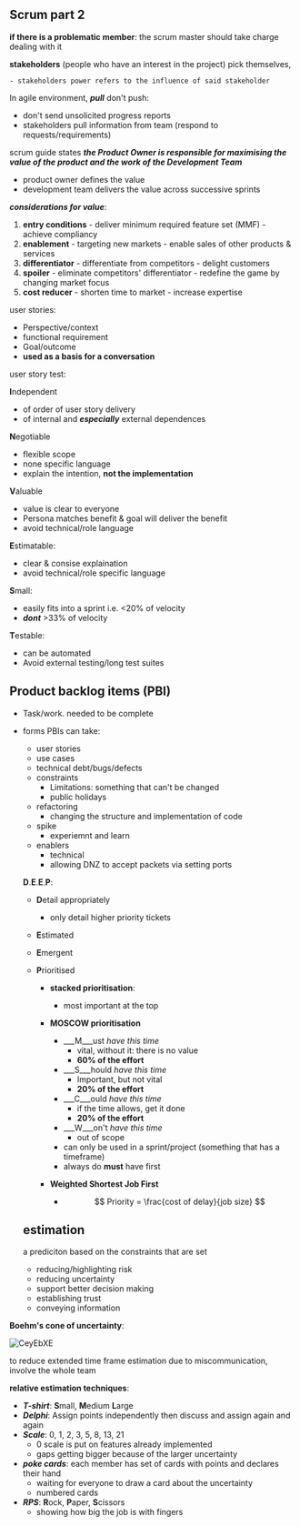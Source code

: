 ## Scrum part 2

**if there is a problematic member**: the scrum master should take charge dealing with it

**stakeholders** (people who have an interest in the project) pick themselves,

	- stakeholders power refers to the influence of said stakeholder

In agile environment, ___pull___ don't push:

- don't send unsolicited progress reports
- stakeholders pull information from team (respond to requests/requirements)

scrum guide states ___the Product Owner is responsible for maximising the value of the product and the work of the Development Team___ 

- product owner defines the value
- development team delivers the value across successive sprints

___considerations for value___:

1. **entry conditions** - deliver minimum required feature set (MMF) - achieve compliancy
2. **enablement** - targeting new markets - enable sales of other products & services
3. **differentiator** - differentiate from competitors - delight customers
4. **spoiler** - eliminate competitors' differentiator - redefine the game by changing market focus
5. **cost reducer** - shorten time to market - increase expertise

user stories:

- Perspective/context
- functional requirement
- Goal/outcome
- **used as a basis for a conversation**

user story test:

**I**ndependent 

- of order of user story delivery
- of internal and ___especially___ external dependences

**N**egotiable

- flexible scope
- none specific language
- explain the intention, __not the implementation__

**V**aluable

- value is clear to everyone
- Persona matches benefit & goal will deliver the benefit
- avoid technical/role language

**E**stimatable:

- clear & consise explaination
- avoid technical/role specific language

**S**mall:

- easily fits into a sprint i.e. <20% of velocity
- ___dont___ >33% of velocity

**T**estable:

- can be automated
- Avoid external testing/long test suites 

## Product backlog items (PBI)

- Task/work. needed to be complete

- forms PBIs can take:

  - user stories
  - use cases
  - technical debt/bugs/defects
  - constraints
    - Limitations: something that can't be changed
    - public holidays
  - refactoring
    - changing the structure and implementation of code
  - spike
    - experiemnt and learn
  - enablers
    - technical
    - allowing DNZ to accept packets via setting ports

  **D**.**E**.**E**.**P**:

  - **D**etail appropriately

    - only detail higher priority tickets

  - **E**stimated

  - **E**mergent

  - **P**rioritised

    - **stacked prioritisation**:

      - most important at the top

    - **MOSCOW prioritisation**

      - ___M___ust _have this time_
        - vital, without it: there is no value
        - <strong>60% of the effort</strong>
      - ___S___hould _have this time_
        - Important, but not vital
        - <strong>20% of the effort</strong>
      - ___C___ould _have this time_
        - if the time allows, get it done
        - <strong>20% of the effort</strong>
      - ___W___on't _have this time_
        - out of scope
      - can only be used in a sprint/project (something that has a timeframe)
      - always do **must** have first

    - **Weighted Shortest Job First**

      - $$
        Priority = \frac{cost of delay}{job size}
        $$

        

  ## estimation

  a prediciton based on the constraints that are set

  - reducing/highlighting risk
  - reducing uncertainty
  - support better decision making
  - establishing trust
  - conveying information 

**Boehm's cone of uncertainty**:

![CeyEbXE](https://i.imgur.com/CeyEbXE.png)

to reduce extended time frame estimation due to miscommunication, involve the whole team

**relative estimation techniques**:

- ***T-shirt***: **S**mall, **M**edium **L**arge
- ***Delphi***: Assign points independently then discuss and assign again and again
- ***Scale***: 0, 1, 2, 3, 5, 8, 13, 21
  - 0 scale is put on features already implemented 
  - gaps getting bigger because of the larger uncertainty
- ***poke cards***: each member has set of cards with points and declares their hand
  - waiting for everyone to draw a card about the uncertainty 
  - numbered cards
- ***RPS***: **R**ock, **P**aper, **S**cissors
  - showing how big the job is with fingers
